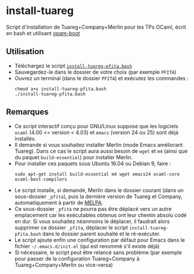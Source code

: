 # install-tuareg

Script d'installation de Tuareg+Company+Merlin pour les TPs OCaml,
écrit en bash et utilisant
[opam-boot](https://github.com/avsm/opam-boot)

## Utilisation

- Téléchargez le script
  [`install-tuareg-pfita.bash`](install-tuareg-pfita.bash)
- Sauvegardez-le dans le dossier de votre choix (par exemple `PFITA`)
- Ouvrez un terminal (dans le dossier `PFITA`) et exécutez les
  commandes :  
  ```
  chmod a+x install-tuareg-pfita.bash  
  ./install-tuareg-pfita.bash
  ```

## Remarques

- Ce script interactif conçu pour GNU/Linux suppose que les logiciels
  `ocaml` (4.00 <= version < 4.03) et `emacs` (version 24 ou 25) sont
  déjà installés.
- Il demande si vous souhaitez installer Merlin (mode Emacs améliorant
  Tuareg). Dans ce cas le script aura aussi besoin de `wget` et `m4`
  (ainsi que du paquet `build-essential`) pour installer Merlin.
- Pour installer ces paquets sous Ubuntu 16.04 ou Debian 9, faire :  
  ```
  sudo apt-get install build-essential m4 wget emacs24 ocaml-core ocaml-best-compilers
  ```
- Le script installe, si demandé, Merlin dans le dossier courant (dans
  un sous-dossier `_pfita`), puis la dernière version de Tuareg et
  Company, automatiquement à partir de [MELPA](https://melpa.org/).
- Ce sous-dossier `_pfita` ne pourra pas être déplacé vers un autre
  emplacement car les exécutables obtenus ont leur chemin absolu codé
  en dur. Si vous souhaitez néanmoins le déplacer, il faudrait alors
  supprimer ce dossier `_pfita`, déplacer le script
  `install-tuareg-pfita.bash` dans le dossier parent souhaité et le
  ré-exécuter.
- Le script ajoute enfin une configuration par défaut pour Emacs dans
  le fichier `~/.emacs.d/init.el` (qui est renommé s'il existe déjà)
- Si nécessaire, le script peut être relancé sans problème (par
  exemple pour passer de la configuration Tuareg+Company à
  Tuareg+Company+Merlin ou vice-versa)
